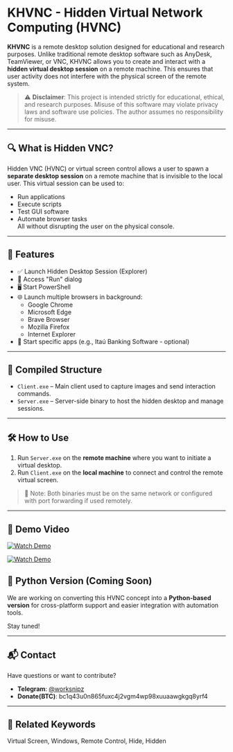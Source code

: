 # KHVNC - Hidden Virtual Network Computing (HVNC)

**KHVNC** is a remote desktop solution designed for educational and research purposes. Unlike traditional remote desktop software such as AnyDesk, TeamViewer, or VNC, KHVNC allows you to create and interact with a **hidden virtual desktop session** on a remote machine. This ensures that user activity does not interfere with the physical screen of the remote system.

> ⚠️ **Disclaimer**: This project is intended strictly for educational, ethical, and research purposes. Misuse of this software may violate privacy laws and software use policies. The author assumes no responsibility for misuse.

---

## 🔍 What is Hidden VNC?

Hidden VNC (HVNC) or virtual screen control allows a user to spawn a **separate desktop session** on a remote machine that is invisible to the local user. This virtual session can be used to:

- Run applications
- Execute scripts
- Test GUI software
- Automate browser tasks  
All without disrupting the user on the physical console.

---

## 🚀 Features

- ✅ Launch Hidden Desktop Session (Explorer)
- 🏁 Access "Run" dialog
- 🖥️ Start PowerShell
- 🌐 Launch multiple browsers in background:
  - Google Chrome
  - Microsoft Edge
  - Brave Browser
  - Mozilla Firefox
  - Internet Explorer
- 💼 Start specific apps (e.g., Itaú Banking Software - optional)

---

## 🧱 Compiled Structure

- `Client.exe` – Main client used to capture images and send interaction commands.
- `Server.exe` – Server-side binary to host the hidden desktop and manage sessions.

---

## 🛠️ How to Use

1. Run `Server.exe` on the **remote machine** where you want to initiate a virtual desktop.
2. Run `Client.exe` on the **local machine** to connect and control the remote virtual screen.

> 📌 Note: Both binaries must be on the same network or configured with port forwarding if used remotely.

---

## 🎥 Demo Video

[![Watch Demo](https://img.icons8.com/ios-filled/100/000000/play-button-circled.png)](./demo.mp4)

[![Watch Demo](https://img.icons8.com/ios-filled/100/000000/play-button-circled.png)](./open_chrome.mp4)


## 🔄 Python Version (Coming Soon)

We are working on converting this HVNC concept into a **Python-based version** for cross-platform support and easier integration with automation tools.

Stay tuned!

---

## 📬 Contact

Have questions or want to contribute?

- **Telegram**: [@worksnipz](https://t.me/worksnipz)
- **Donate(BTC)**: bc1q43u0n865fuxc4j2vgm4wp98xuuaawgkgq8yrf4
---

## 🧠 Related Keywords
Virtual Screen, Windows, Remote Control, Hide, Hidden
